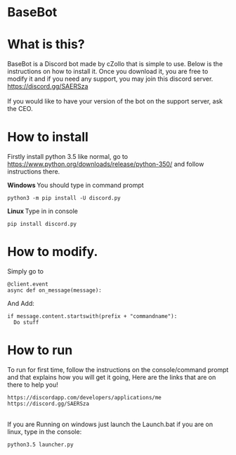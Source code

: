 # BaseBot

# What is this?
BaseBot is a Discord bot made by cZollo that is simple to use. Below is the instructions on how to install it. Once you download it, you are free to modify it and if you need any support, you may join this discord server. https://discord.gg/SAERSza <br>
<br>
If you would like to have your version of the bot on the support server, ask the CEO.

# How to install

Firstly install python 3.5 like normal, go to https://www.python.org/downloads/release/python-350/ and follow instructions there.

<b> Windows </b>
You should type in command prompt
```
python3 -m pip install -U discord.py
```

<b> Linux </b>
Type in in console 
```
pip install discord.py
```
# How to modify.

Simply go to
```
@client.event
async def on_message(message):
```
And Add:
```
if message.content.startswith(prefix + "commandname"):
  Do stuff
```
# How to run
To run for first time, follow the instructions on the console/command prompt and that explains how you will get it going, Here are the links that are on there to help you! <br>
```
https://discordapp.com/developers/applications/me 
https://discord.gg/SAERSza
```
<br> If you are Running on windows just launch the Launch.bat if you are on linux, type in the console:
```
python3.5 launcher.py
```
